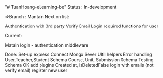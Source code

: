"# TuanHoang-eLearning-be"
Status : In-development

=>Branch : Mantain
Next on list:

Authentication with 3rd party
Verify Email
Login required functions for user

Current:

Matain login - authentication middleware

Done:
Set-up express
Connect Mongo Sever
Ultil helpers
Error handling
User,Teacher,Student Schema
Course, Unit, Submission Schema
Testing Schema OK
add plugins Created at, isDeletedFalse
login with emails (not verify email)
register new user
